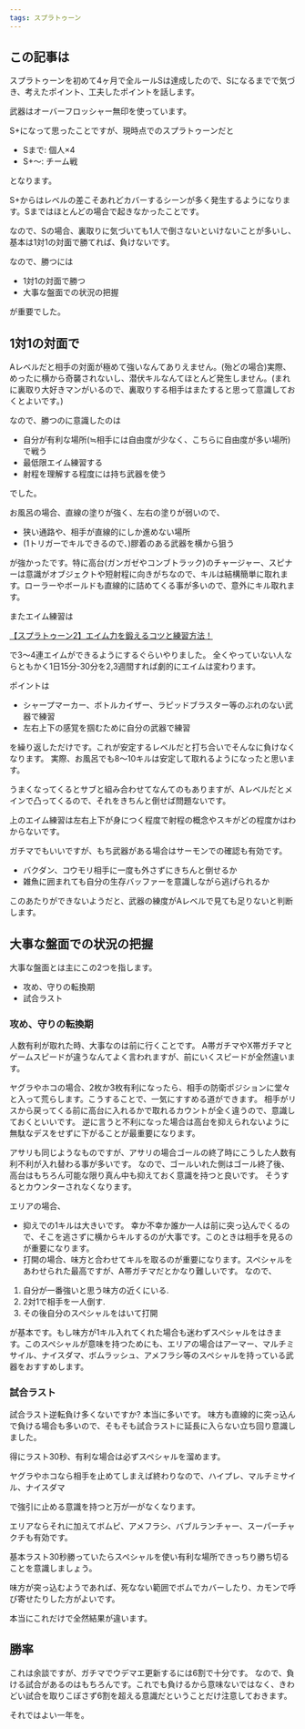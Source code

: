 ```yaml
---
tags: スプラトゥーン
---
```

## この記事は

スプラトゥーンを初めて4ヶ月で全ルールSは達成したので、Sになるまでで気づき、考えたポイント、工夫したポイントを話します。

武器はオーバーフロッシャー無印を使っています。

S+になって思ったことですが、現時点でのスプラトゥーンだと

- Sまで: 個人×4
- S+〜: チーム戦

となります。

S+からはレベルの差こそあれどカバーするシーンが多く発生するようになります。Sまではほとんどの場合で起きなかったことです。 

なので、Sの場合、裏取りに気づいても1人で倒さないといけないことが多いし、基本は1対1の対面で勝てれば、負けないです。

なので、勝つには
- 1対1の対面で勝つ
- 大事な盤面での状況の把握

が重要でした。

## 1対1の対面で
Aレベルだと相手の対面が極めて強いなんてありえません。(殆どの場合)実際、めったに横から奇襲されないし、潜伏キルなんてほとんど発生しません。(まれに裏取り大好きマンがいるので、裏取りする相手はまたすると思って意識しておくとよいです。)

なので、勝つのに意識したのは
- 自分が有利な場所(≒相手には自由度が少なく、こちらに自由度が多い場所)で戦う
- 最低限エイム練習する
- 射程を理解する程度には持ち武器を使う

でした。

お風呂の場合、直線の塗りが強く、左右の塗りが弱いので、
- 狭い通路や、相手が直線的にしか進めない場所
- (1トリガーでキルできるので、)膠着のある武器を横から狙う

が強かったです。特に高台(ガンガゼやコンブトラック)のチャージャー、スピナーは意識がオブジェクトや短射程に向きがちなので、キルは結構簡単に取れます。ローラーやボールドも直線的に詰めてくる事が多いので、意外にキル取れます。


またエイム練習は

[【スプラトゥーン2】エイム力を鍛えるコツと練習方法！](https://www.youtube.com/watch?v=qtD43e1kjQ4&ab_channel=PvP%E3%82%B2%E3%83%BC%E3%83%A0%E3%83%96%E3%83%AD%E3%82%B0)

で3〜4連エイムができるようにするぐらいやりました。
全くやっていない人ならともかく1日15分-30分を2,3週間すれば劇的にエイムは変わります。

ポイントは
- シャープマーカー、ボトルカイザー、ラピッドブラスター等のぶれのない武器で練習
- 左右上下の感覚を掴むために自分の武器で練習

を繰り返しただけです。これが安定するレベルだと打ち合いでそんなに負けなくなります。
実際、お風呂でも8〜10キルは安定して取れるようになったと思います。

うまくなってくるとサブと組み合わせてなんてのもありますが、Aレベルだとメインで凸ってくるので、それをきちんと倒せば問題ないです。


上のエイム練習は左右上下が身につく程度で射程の概念やスキがどの程度かはわからないです。

ガチマでもいいですが、もち武器がある場合はサーモンでの確認も有効です。
- バクダン、コウモリ相手に一度も外さずにきちんと倒せるか
- 雑魚に囲まれても自分の生存バッファーを意識しながら逃げられるか

このあたりができないようだと、武器の練度がAレベルで見ても足りないと判断します。


## 大事な盤面での状況の把握
大事な盤面とは主にこの2つを指します。

- 攻め、守りの転換期
- 試合ラスト


### 攻め、守りの転換期
人数有利が取れた時、大事なのは前に行くことです。
A帯ガチマやX帯ガチマとゲームスピードが違うなんてよく言われますが、前にいくスピードが全然違います。

ヤグラやホコの場合、2枚か3枚有利になったら、相手の防衛ポジションに堂々と入って荒らします。こうすることで、一気にすすめる道ができます。
相手がリスから戻ってくる前に高台に入れるかで取れるカウントが全く違うので、意識しておくといいです。
逆に言うと不利になった場合は高台を抑えられないように無駄なデスをせずに下がることが最重要になります。

アサリも同じようなものですが、アサリの場合ゴールの終了時にこうした人数有利不利が入れ替わる事が多いです。
なので、ゴールいれた側はゴール終了後、高台はもちろん可能な限り真ん中も抑えておく意識を持つと良いです。
そうするとカウンターされなくなります。

エリアの場合、
- 抑えでの1キルは大きいです。 
  幸か不幸か誰か一人は前に突っ込んでくるので、そこを逃さずに横からキルするのが大事です。このときは相手を見るのが重要になります。
- 打開の場合、味方と合わせてキルを取るのが重要になります。スペシャルをあわせられた最高ですが、A帯ガチマだとかなり難しいです。
なので、

1. 自分が一番強いと思う味方の近くにいる.
2. 2対1で相手を一人倒す.
3. その後自分のスペシャルをはいて打開

が基本です。もし味方が1キル入れてくれた場合も迷わずスペシャルをはきます。このスペシャルが意味を持つためにも、エリアの場合はアーマー、マルチミサイル、ナイスダマ、ボムラッシュ、アメフラシ等のスペシャルを持っている武器をおすすめします。


### 試合ラスト

試合ラスト逆転負け多くないですか?
本当に多いです。 味方も直線的に突っ込んで負ける場合も多いので、そもそも試合ラストに延長に入らない立ち回り意識しました。

得にラスト30秒、有利な場合は必ずスペシャルを溜めます。

ヤグラやホコなら相手を止めてしまえば終わりなので、ハイプレ、マルチミサイル、ナイスダマ

で強引に止める意識を持つと万が一がなくなります。

エリアならそれに加えてボムピ、アメフラシ、バブルランチャー、スーパーチャクチも有効です。


基本ラスト30秒勝っていたらスペシャルを使い有利な場所できっちり勝ち切ることを意識しましょう。

味方が突っ込むようであれば、死なない範囲でボムでカバーしたり、カモンで呼び寄せたりした方がよいです。

本当にこれだけで全然結果が違います。

## 勝率
これは余談ですが、ガチマでウデマエ更新するには6割で十分です。
なので、負ける試合があるのはもちろんです。これでも負けるから意味ないではなく、きわどい試合を取りこぼさず6割を超える意識だということだけ注意しておきます。


それではよい一年を。